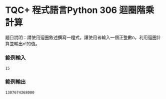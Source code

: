 # TQC+ 程式語言Python 306 迴圈階乘計算
題目說明：請使用迴圈敘述撰寫一程式，讓使用者輸入一個正整數n，利用迴圈計算並輸出n!的值。
### 範例輸入
```shell
15
```
### 範例輸出
```shell
1307674368000
```
